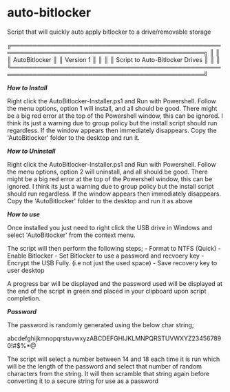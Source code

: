 # auto-bitlocker
Script that will quickly auto apply bitlocker to a drive/removable storage



╔═══════════════════════════════════════════════════════════════════════════════════════════════╗
║                                                                                               ║
║                                     AutoBitlocker                                             ║
║                                       Version 1                                               ║
║                                                                                               ║
║                              Script to Auto-Bitlocker Drives                                  ║
║                                                                                               ║
╚═══════════════════════════════════════════════════════════════════════════════════════════════╝


*******How to Install*******

Right click the AutoBitlocker-Installer.ps1 and Run with Powershell. 
Follow the menu options, option 1 will install, and all should be good.
There might be a big red error at the top of the Powershell window, this can be ignored. I think its just a warning due to group policy but the install script should run regardless.
If the window appears then immediately disappears. Copy the 'AutoBitlocker' folder to the desktop and run it.


*******How to Uninstall*******

Right click the AutoBitlocker-Installer.ps1 and Run with Powershell. 
Follow the menu options, option 2 will uninstall, and all should be good.
There might be a big red error at the top of the Powershell window, this can be ignored. I think its just a warning due to group policy but the install script should run regardless.
If the window appears then immediately disappears. Copy the 'AutoBitlocker' folder to the desktop and run it as above

*******How to use*******

Once installed you just need to right click the USB drive in Windows and select 'AutoBitlocker' from the context menu.

The script will then perform the following steps;
	- Format to NTFS (Quick)
	- Enable Bitlocker
	- Set Bitlocker to use a password and recvoery key
	- Encrypt the USB Fully. (i.e not just the used space)
	- Save recovery key to user desktop

A progress bar will be displayed and the password used will be displayed at the end of the script in green and placed in your clipboard upon script completion.

*******Password*******

The password is randomly generated using the below char string;

abcdefghijkmnopqrstuvwxyzABCDEFGHIJKLMNPQRSTUVWXYZ234567890!#$%*@

The script will select a number between 14 and 18 each time it is run which will be the length of the password and select that number of random characters from the string.
It will then scramble that string again before converting it to a secure string for use as a password
